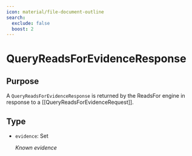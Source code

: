 ```yaml
---
icon: material/file-document-outline
search:
  exclude: false
  boost: 2
---
```


# QueryReadsForEvidenceResponse

## Purpose

<!-- --8<-- [start:purpose] -->
A `QueryReadsForEvidenceResponse` is returned by the ReadsFor engine in response to a [[QueryReadsForEvidenceRequest]].
<!-- --8<-- [end:purpose] -->

## Type

<!-- --8<-- [start:type] -->
<div class="type" markdown>

- `evidence`: Set<ReadsForEvidence>

  *Known evidence*
</div>
<!-- --8<-- [end:type] -->

